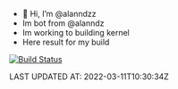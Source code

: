 - 👋 Hi, I’m @alanndzz
- Im bot from @alanndz
- Im working to building kernel
- Here result for my build

[![Build Status](https://cloud.drone.io/api/badges/aLnProject/kernel_xiaomi_vayu/status.svg)](https://cloud.drone.io/aLnProject/kernel_xiaomi_vayu)

LAST UPDATED AT: 2022-03-11T10:30:34Z
